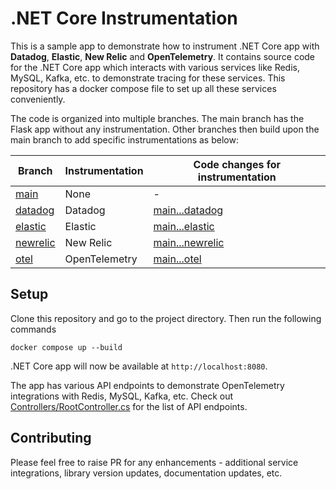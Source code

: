 # .NET Core Instrumentation

This is a sample app to demonstrate how to instrument .NET Core app with **Datadog**, **Elastic**, **New Relic** and **OpenTelemetry**. It contains source code for the .NET Core app which interacts with various services like Redis, MySQL, Kafka, etc. to demonstrate tracing for these services. This repository has a docker compose file to set up all these services conveniently.

The code is organized into multiple branches. The main branch has the Flask app without any instrumentation. Other branches then build upon the main branch to add specific instrumentations as below:

| Branch                                                                                         | Instrumentation | Code changes for instrumentation                                                                                |
| ---------------------------------------------------------------------------------------------- | --------------- | --------------------------------------------------------------------------------------------------------------- |
| [main](https://github.com/cubeapm/sample_app_dotnet_core/tree/main)         | None            | -                                                                                                               |
| [datadog](https://github.com/cubeapm/sample_app_dotnet_core/tree/datadog) | Datadog       | [main...datadog](https://github.com/cubeapm/sample_app_dotnet_core/compare/main...datadog) |
| [elastic](https://github.com/cubeapm/sample_app_dotnet_core/tree/elastic)         | Elastic   | [main...elastic](https://github.com/cubeapm/sample_app_dotnet_core/compare/main...elastic)         |
| [newrelic](https://github.com/cubeapm/sample_app_dotnet_core/tree/newrelic) | New Relic       | [main...newrelic](https://github.com/cubeapm/sample_app_dotnet_core/compare/main...newrelic) |
| [otel](https://github.com/cubeapm/sample_app_dotnet_core/tree/otel)         | OpenTelemetry   | [main...otel](https://github.com/cubeapm/sample_app_dotnet_core/compare/main...otel)         |

## Setup

Clone this repository and go to the project directory. Then run the following commands

```
docker compose up --build
```

.NET Core app will now be available at `http://localhost:8080`.

The app has various API endpoints to demonstrate OpenTelemetry integrations with Redis, MySQL, Kafka, etc. Check out [Controllers/RootController.cs](Controllers/RootController.cs) for the list of API endpoints. 

## Contributing

Please feel free to raise PR for any enhancements - additional service integrations, library version updates, documentation updates, etc.
